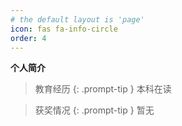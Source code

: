 ```yaml
---
# the default layout is 'page'
icon: fas fa-info-circle
order: 4
---
```


**个人简介**

> 教育经历
{: .prompt-tip }
本科在读

> 获奖情况
{: .prompt-tip }
暂无
